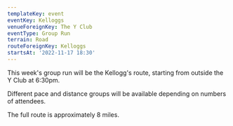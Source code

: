 ```yaml
---
templateKey: event
eventKey: Kelloggs
venueForeignKey: The Y Club
eventType: Group Run
terrain: Road
routeForeignKey: Kelloggs
startsAt: '2022-11-17 18:30'
---
```

This week's group run will be the Kellogg's route,
starting from outside the Y Club at 6:30pm.

Different pace and distance groups will be available depending on 
numbers of attendees.

The full route is approximately 8 miles.
